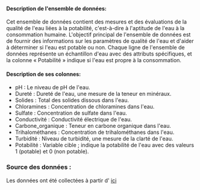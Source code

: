 #### Description de l'ensemble de données:

Cet ensemble de données contient des mesures et des évaluations de la qualité de l'eau liées à la potabilité, c'est-à-dire à l'aptitude de l'eau à la consommation humaine. L'objectif principal de l'ensemble de données est de fournir des informations sur les paramètres de qualité de l'eau et d'aider à déterminer si l'eau est potable ou non. Chaque ligne de l'ensemble de données représente un échantillon d'eau avec des attributs spécifiques, et la colonne « Potabilité » indique si l'eau est propre à la consommation.

#### Description de ses colonnes:

-   pH : Le niveau de pH de l'eau.
-   Dureté : Dureté de l'eau, une mesure de la teneur en minéraux.
-   Solides : Total des solides dissous dans l'eau.
-   Chloramines : Concentration de chloramines dans l'eau.
-   Sulfate : Concentration de sulfate dans l'eau.
-   Conductivité : Conductivité électrique de l'eau.
-   Carbone_organique : Teneur en carbone organique dans l'eau.
-   Trihalométhanes : Concentration de trihalométhanes dans l'eau.
-   Turbidité : Niveau de turbidité, une mesure de la clarté de l'eau.
-   Potabilité : Variable cible ; indique la potabilité de l'eau avec des valeurs 1 (potable) et 0 (non potable).

### Source des données :

Les données ont été collectées à partir d' [ici](https://github.com/MainakRepositor/Datasets/blob/master/water_potability.csv)

